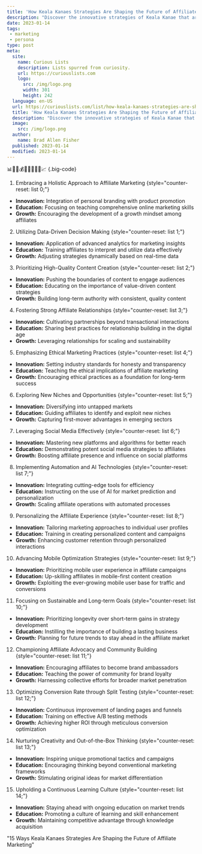 ```yaml
---
title: 'How Keala Kanaes Strategies Are Shaping the Future of Affiliate Marketing'
description: "Discover the innovative strategies of Keala Kanae that are revolutionizing the future of affiliate marketing. Don't miss out on this curious insight."
date: 2023-01-14
tags:
 - marketing
 - persona
type: post
meta:
  site:
    name: Curious Lists
    description: Lists spurred from curiosity.
    url: https://curiouslists.com
    logo:
      src: /img/logo.png
      width: 301
      height: 242
  language: en-US
  url: https://curiouslists.com/list/how-keala-kanaes-strategies-are-shaping-the-future-of-affiliate-marketing
  title: 'How Keala Kanaes Strategies Are Shaping the Future of Affiliate Marketing'
  description: "Discover the innovative strategies of Keala Kanae that are revolutionizing the future of affiliate marketing. Don't miss out on this curious insight."
  image:
    src: /img/logo.png
  author:
    name: Brad Allen Fisher
  published: 2023-01-14
  modified: 2023-01-14
---
```



📊🚀💡💰🌐🔗👥✅📢📈 {.big-code}

1. Embracing a Holistic Approach to Affiliate Marketing {style="counter-reset: list 0;"}
  - **Innovation:** Integration of personal branding with product promotion
  - **Education:** Focusing on teaching comprehensive online marketing skills
  - **Growth:** Encouraging the development of a growth mindset among affiliates

2. Utilizing Data-Driven Decision Making {style="counter-reset: list 1;"}
  - **Innovation:** Application of advanced analytics for marketing insights
  - **Education:** Training affiliates to interpret and utilize data effectively
  - **Growth:** Adjusting strategies dynamically based on real-time data

3. Prioritizing High-Quality Content Creation {style="counter-reset: list 2;"}
  - **Innovation:** Pushing the boundaries of content to engage audiences
  - **Education:** Educating on the importance of value-driven content strategies
  - **Growth:** Building long-term authority with consistent, quality content

4. Fostering Strong Affiliate Relationships {style="counter-reset: list 3;"}
  - **Innovation:** Cultivating partnerships beyond transactional interactions
  - **Education:** Sharing best practices for relationship building in the digital age
  - **Growth:** Leveraging relationships for scaling and sustainability

5. Emphasizing Ethical Marketing Practices {style="counter-reset: list 4;"}
  - **Innovation:** Setting industry standards for honesty and transparency
  - **Education:** Teaching the ethical implications of affiliate marketing
  - **Growth:** Encouraging ethical practices as a foundation for long-term success

6. Exploring New Niches and Opportunities {style="counter-reset: list 5;"}
  - **Innovation:** Diversifying into untapped markets
  - **Education:** Guiding affiliates to identify and exploit new niches
  - **Growth:** Capturing first-mover advantages in emerging sectors

7. Leveraging Social Media Effectively {style="counter-reset: list 6;"}
  - **Innovation:** Mastering new platforms and algorithms for better reach
  - **Education:** Demonstrating potent social media strategies to affiliates
  - **Growth:** Boosting affiliate presence and influence on social platforms

8. Implementing Automation and AI Technologies {style="counter-reset: list 7;"}
  - **Innovation:** Integrating cutting-edge tools for efficiency
  - **Education:** Instructing on the use of AI for market prediction and personalization
  - **Growth:** Scaling affiliate operations with automated processes

9. Personalizing the Affiliate Experience {style="counter-reset: list 8;"}
  - **Innovation:** Tailoring marketing approaches to individual user profiles
  - **Education:** Training in creating personalized content and campaigns
  - **Growth:** Enhancing customer retention through personalized interactions

10. Advancing Mobile Optimization Strategies {style="counter-reset: list 9;"}
  - **Innovation:** Prioritizing mobile user experience in affiliate campaigns
  - **Education:** Up-skilling affiliates in mobile-first content creation
  - **Growth:** Exploiting the ever-growing mobile user base for traffic and conversions

11. Focusing on Sustainable and Long-term Goals {style="counter-reset: list 10;"}
  - **Innovation:** Prioritizing longevity over short-term gains in strategy development
  - **Education:** Instilling the importance of building a lasting business
  - **Growth:** Planning for future trends to stay ahead in the affiliate market

12. Championing Affiliate Advocacy and Community Building {style="counter-reset: list 11;"}
  - **Innovation:** Encouraging affiliates to become brand ambassadors
  - **Education:** Teaching the power of community for brand loyalty
  - **Growth:** Harnessing collective efforts for broader market penetration

13. Optimizing Conversion Rate through Split Testing {style="counter-reset: list 12;"}
  - **Innovation:** Continuous improvement of landing pages and funnels
  - **Education:** Training on effective A/B testing methods
  - **Growth:** Achieving higher ROI through meticulous conversion optimization

14. Nurturing Creativity and Out-of-the-Box Thinking {style="counter-reset: list 13;"}
  - **Innovation:** Inspiring unique promotional tactics and campaigns
  - **Education:** Encouraging thinking beyond conventional marketing frameworks
  - **Growth:** Stimulating original ideas for market differentiation

15. Upholding a Continuous Learning Culture {style="counter-reset: list 14;"}
  - **Innovation:** Staying ahead with ongoing education on market trends
  - **Education:** Promoting a culture of learning and skill enhancement
  - **Growth:** Maintaining competitive advantage through knowledge acquisition

"15 Ways Keala Kanaes Strategies Are Shaping the Future of Affiliate Marketing"